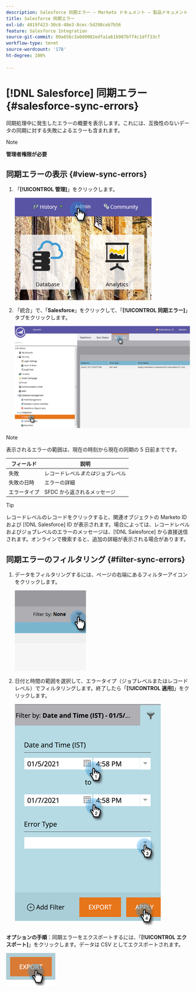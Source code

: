 ```yaml
---
description: Salesforce 同期エラー — Marketo ドキュメント — 製品ドキュメント
title: Salesforce 同期エラー
exl-id: 4819f423-30c6-48e3-8cec-5d298ceb7b56
feature: Salesforce Integration
source-git-commit: 09a656c3a0d0002edfa1a61b987bff4c1dff33cf
workflow-type: tm+mt
source-wordcount: '178'
ht-degree: 100%

---
```


# [!DNL Salesforce] 同期エラー {#salesforce-sync-errors}

同期処理中に発生したエラーの概要を表示します。これには、互換性のないデータの同期に対する失敗によるエラーも含まれます。

>[!NOTE]
>
>**管理者権限が必要**

## 同期エラーの表示 {#view-sync-errors}

1. 「**[!UICONTROL 管理]**」をクリックします。

   ![](assets/salesforce-sync-errors-1.png)

1. 「統合」で、「**Salesforce**」をクリックして、「**[!UICONTROL 同期エラー]**」タブをクリックします。

   ![](assets/salesforce-sync-errors-2.png)

>[!NOTE]
>
>表示されるエラーの範囲は、現在の時刻から現在の同期の 5 日前までです。

| フィールド | 説明 |
|---|---|
| 失敗 | レコードレベル&#x200B;_または_&#x200B;ジョブレベル |
| 失敗の日時 | エラーの詳細 |
| エラータイプ | SFDC から返されるメッセージ |

>[!TIP]
>
>レコードレベルのレコードをクリックすると、関連オブジェクトの Marketo ID および [!DNL Salesforce] ID が表示されます。場合によっては、レコードレベルおよびジョブレベルのエラーのメッセージは、[!DNL Salesforce] から直接送信されます。オンラインで検索すると、追加の詳細が表示される場合があります。

## 同期エラーのフィルタリング {#filter-sync-errors}

1. データをフィルタリングするには、ページの右端にあるフィルターアイコンをクリックします。

   ![](assets/salesforce-sync-errors-3.png)

1. 日付と時間の範囲を選択して、エラータイプ（ジョブレベルまたはレコードレベル）でフィルタリングします。終了したら「**[!UICONTROL 適用]**」をクリックします。

   ![](assets/salesforce-sync-errors-4.png)

**オプションの手順**：同期エラーをエクスポートするには、「**[!UICONTROL エクスポート]**」をクリックします。データは CSV としてエクスポートされます。

![](assets/salesforce-sync-errors-5.png)
